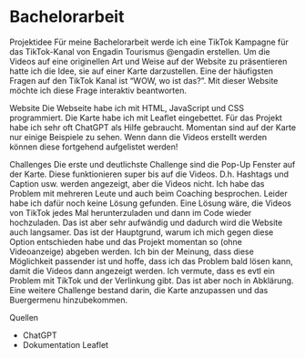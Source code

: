# Bachelorarbeit

 Projektidee
 Für meine Bachelorarbeit werde ich eine TikTok Kampagne für das TikTok-Kanal von Engadin Tourismus @engadin erstellen. Um die Videos auf eine originellen Art und Weise auf der Website zu präsentieren hatte ich die Idee, sie auf einer Karte darzustellen. Eine der häufigsten Fragen auf den TikTok Kanal ist “WOW, wo ist das?”. Mit dieser Website möchte ich diese Frage interaktiv beantworten.
 
 Website
 Die Webseite habe ich mit HTML, JavaScript und CSS programmiert. Die Karte habe ich mit Leaflet eingebettet. Für das Projekt habe ich sehr oft ChatGPT als Hilfe gebraucht.
 Momentan sind auf der Karte nur einige Beispiele zu sehen. Wenn dann die Videos erstellt werden können diese fortgehend aufgelistet werden!
 
 Challenges
 Die erste und deutlichste Challenge sind die Pop-Up Fenster auf der Karte. Diese funktionieren super bis auf die Videos. D.h. Hashtags und Caption usw. werden angezeigt, aber die Videos nicht. Ich habe das Problem mit mehreren Leute und auch beim Coaching besprochen. Leider habe ich dafür noch keine Lösung gefunden. Eine Lösung wäre, die Videos von TikTok jedes Mal herunterzuladen und dann im Code wieder hochzuladen. Das ist aber sehr aufwändig und dadurch wird die Website auch langsamer. Das ist der Hauptgrund, warum ich mich gegen diese Option entschieden habe und das Projekt momentan so (ohne Videoanzeige) abgeben werden. Ich bin der Meinung, dass diese Möglichkeit passender ist und hoffe, dass ich das Problem bald lösen kann, damit die Videos dann angezeigt werden. Ich vermute, dass es evtl ein Problem mit TikTok und der Verlinkung gibt. Das ist aber noch in Abklärung.
 Eine weitere Challenge bestand darin, die Karte anzupassen und das Buergermenu hinzubekommen.
 
 Quellen
 - ChatGPT
 - Dokumentation Leaflet
